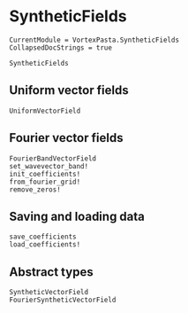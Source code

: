 # SyntheticFields

```@meta
CurrentModule = VortexPasta.SyntheticFields
CollapsedDocStrings = true
```

```@docs
SyntheticFields
```

## Uniform vector fields

```@docs
UniformVectorField
```

## Fourier vector fields

```@docs
FourierBandVectorField
set_wavevector_band!
init_coefficients!
from_fourier_grid!
remove_zeros!
```

## Saving and loading data

```@docs
save_coefficients
load_coefficients!
```

## Abstract types

```@docs
SyntheticVectorField
FourierSyntheticVectorField
```
